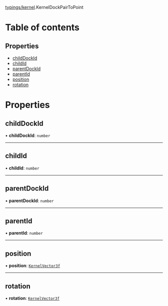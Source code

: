 [typings/kernel](../modules/typings_kernel.md).KernelDockPairToPoint

# Table of contents

## Properties

- [childDockId](typings_kernel.KernelDockPairToPoint.md#childdockid)
- [childId](typings_kernel.KernelDockPairToPoint.md#childid)
- [parentDockId](typings_kernel.KernelDockPairToPoint.md#parentdockid)
- [parentId](typings_kernel.KernelDockPairToPoint.md#parentid)
- [position](typings_kernel.KernelDockPairToPoint.md#position)
- [rotation](typings_kernel.KernelDockPairToPoint.md#rotation)

# Properties

## childDockId

• **childDockId**: `number`

___

## childId

• **childId**: `number`

___

## parentDockId

• **parentDockId**: `number`

___

## parentId

• **parentId**: `number`

___

## position

• **position**: [`KernelVector3f`](typings_kernel.KernelVector3f.md)

___

## rotation

• **rotation**: [`KernelVector3f`](typings_kernel.KernelVector3f.md)
